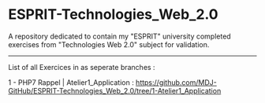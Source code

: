 # ESPRIT-Technologies_Web_2.0
A repository dedicated to contain my "ESPRIT" university completed exercises from "Technologies Web 2.0" subject for validation.

--------------------------------------------------------------------------------------------------------------------------------

List of all Exercices in as seperate branches :

<NEW> 1 - PHP7 Rappel | Atelier1_Application : https://github.com/MDJ-GitHub/ESPRIT-Technologies_Web_2.0/tree/1-Atelier1_Application 
